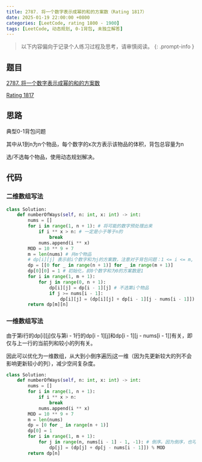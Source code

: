 ```yaml
---
title: 2787. 将一个数字表示成幂的和的方案数（Rating 1817）
date: 2025-01-19 22:00:00 +0800
categories: [LeetCode, rating 1800 - 1900]
tags: [LeetCode, 动态规划, 0-1背包, 未独立解答]
---
```


> 以下内容偏向于记录个人练习过程及思考，请审慎阅读。
{: .prompt-info }

## 题目

[2787. 将一个数字表示成幂的和的方案数](https://leetcode.cn/problems/ways-to-express-an-integer-as-sum-of-powers)

[Rating 1817](https://zerotrac.github.io/leetcode_problem_rating/#/)

## 思路

典型0-1背包问题

其中从1到n为n个物品，每个数字的x次方表示该物品的体积，背包总容量为n

选/不选每个物品，使用动态规划解决。

## 代码

### 二维数组写法

```python
class Solution:
    def numberOfWays(self, n: int, x: int) -> int:
        nums = []
        for i in range(1, n + 1): # 将可能的数字预处理出来
            if i ** x > n: # 一定是小于等于n的
                break
            nums.append(i ** x)
        MOD = 10 ** 9 + 7
        m = len(nums) # 共m个物品
        # dp[i][j] 表示前i个数字和为j的方案数，注意对于背包问题：1 <= i <= m, 0 <= j <= n
        dp = [[0 for _ in range(n + 1)] for _ in range(m + 1)]
        dp[0][0] = 1 # 初始化，前0个数字和为0的方案数是1
        for i in range(1, m + 1):
            for j in range(0, n + 1):
                dp[i][j] = dp[i - 1][j] # 不选第i个物品
                if j >= nums[i - 1]:
                    dp[i][j] = (dp[i][j] + dp[i - 1][j - nums[i - 1]]) % MOD # 选第i个物品
        return dp[m][n]
```

### 一维数组写法
由于第i行的dp[i][j]仅与第i - 1行的dp[i - 1][j]和dp[i - 1][j - nums[i - 1]]有关，即仅与上一行的当前列和较小的列有关。

因此可以优化为一维数组，从大到小倒序遍历j这一维（因为先更新较大的列不会影响更新较小的列），减少空间复杂度。

```python
class Solution:
    def numberOfWays(self, n: int, x: int) -> int:
        nums = []
        for i in range(1, n + 1):
            if i ** x > n:
                break
            nums.append(i ** x)
        MOD = 10 ** 9 + 7
        m = len(nums)
        dp = [0 for _ in range(n + 1)]
        dp[0] = 1
        for i in range(1, m + 1):
            for j in range(n, nums[i - 1] - 1, -1): # 倒序。因为倒序，也可以省掉一个if
                dp[j] = (dp[j] + dp[j - nums[i - 1]]) % MOD
        return dp[n]
```